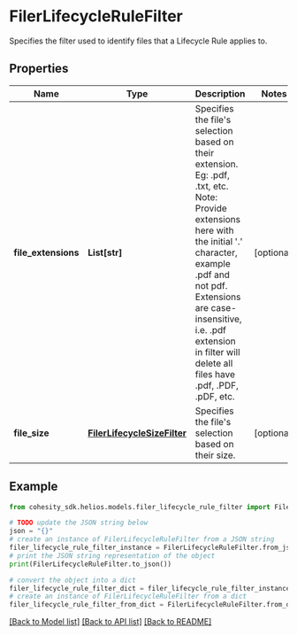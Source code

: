 # FilerLifecycleRuleFilter

Specifies the filter used to identify files that a Lifecycle Rule applies to.

## Properties

Name | Type | Description | Notes
------------ | ------------- | ------------- | -------------
**file_extensions** | **List[str]** | Specifies the file&#39;s selection based on their extension. Eg: .pdf, .txt, etc. Note: Provide extensions here with the initial &#39;.&#39; character, example .pdf and not pdf. Extensions are case-insensitive, i.e. .pdf extension in filter will delete all files have .pdf, .PDF, .pDF, etc. | [optional] 
**file_size** | [**FilerLifecycleSizeFilter**](FilerLifecycleSizeFilter.md) | Specifies the file&#39;s selection based on their size. | [optional] 

## Example

```python
from cohesity_sdk.helios.models.filer_lifecycle_rule_filter import FilerLifecycleRuleFilter

# TODO update the JSON string below
json = "{}"
# create an instance of FilerLifecycleRuleFilter from a JSON string
filer_lifecycle_rule_filter_instance = FilerLifecycleRuleFilter.from_json(json)
# print the JSON string representation of the object
print(FilerLifecycleRuleFilter.to_json())

# convert the object into a dict
filer_lifecycle_rule_filter_dict = filer_lifecycle_rule_filter_instance.to_dict()
# create an instance of FilerLifecycleRuleFilter from a dict
filer_lifecycle_rule_filter_from_dict = FilerLifecycleRuleFilter.from_dict(filer_lifecycle_rule_filter_dict)
```
[[Back to Model list]](../README.md#documentation-for-models) [[Back to API list]](../README.md#documentation-for-api-endpoints) [[Back to README]](../README.md)


